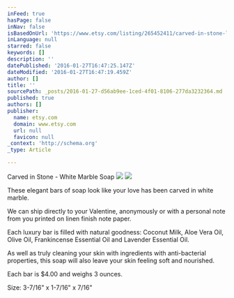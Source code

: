 ```yaml
---
inFeed: true
hasPage: false
inNav: false
isBasedOnUrl: 'https://www.etsy.com/listing/265452411/carved-in-stone-luxury-handmade-soap-for?ref=shop_home_active_1'
inLanguage: null
starred: false
keywords: []
description: ''
datePublished: '2016-01-27T16:47:25.147Z'
dateModified: '2016-01-27T16:47:19.459Z'
author: []
title: ''
sourcePath: _posts/2016-01-27-d56ab9ee-1ced-4f01-8106-277da3232364.md
published: true
authors: []
publisher:
  name: etsy.com
  domain: www.etsy.com
  url: null
  favicon: null
_context: 'http://schema.org'
_type: Article

---
```

Carved in Stone - White Marble Soap
![](https://the-grid-user-content.s3-us-west-2.amazonaws.com/6a1ed24d-d6ae-4865-82f3-b7ed9ae9cbbc.jpg)
![](https://the-grid-user-content.s3-us-west-2.amazonaws.com/4379887c-1a29-4371-8670-2739cebb5634.jpg)

These elegant bars of soap look like your love has been carved in white marble. 

We can ship directly to your Valentine, anonymously or with a personal note from you printed on linen finish note paper.

Each luxury bar is filled with natural goodness: Coconut Milk, Aloe Vera Oil, Olive Oil, Frankincense Essential Oil and Lavender Essential Oil.

As well as truly cleaning your skin with ingredients with anti-bacterial properties, this soap will also leave your skin feeling soft and nourished.

Each bar is $4.00 and weighs 3 ounces.

Size: 3-7/16" x 1-7/16" x 7/16"